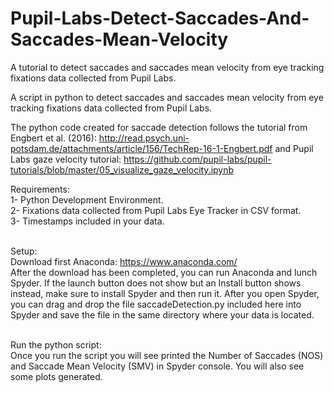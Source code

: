 # Pupil-Labs-Detect-Saccades-And-Saccades-Mean-Velocity
A tutorial to detect saccades and saccades mean velocity from eye tracking fixations data collected from Pupil Labs.

A script in python to detect saccades and saccades mean velocity from eye tracking fixations data collected from Pupil Labs. <br>

The python code created for saccade detection follows the tutorial from Engbert et al. (2016): http://read.psych.uni-potsdam.de/attachments/article/156/TechRep-16-1-Engbert.pdf and Pupil Labs gaze velocity tutorial: https://github.com/pupil-labs/pupil-tutorials/blob/master/05_visualize_gaze_velocity.ipynb  

Requirements:<br>
1- Python Development Environment. <br>
2- Fixations data collected from Pupil Labs Eye Tracker in CSV format. <br>
3- Timestamps included in your data. <br> <br> 

Setup:<br> 
Download first Anaconda: https://www.anaconda.com/<br> 
After the download has been completed, you can run Anaconda and lunch Spyder. If the launch button does not show but an Install button shows instead, make sure to install Spyder and then run it. After you open Spyder, you can drag and drop the file saccadeDetection.py included here into Spyder and save the file in the same directory where your data is located. <br> <br> 

Run the python script:<br>
Once you run the script you will see printed the Number of Saccades (NOS) and Saccade Mean Velocity (SMV) in Spyder console. You will also see some plots generated. 
